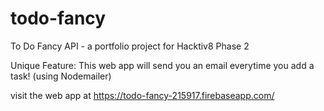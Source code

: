 # todo-fancy
To Do Fancy API - a portfolio project for Hacktiv8 Phase 2

Unique Feature: This web app will send you an email everytime you add a task! (using Nodemailer)

visit the web app at https://todo-fancy-215917.firebaseapp.com/